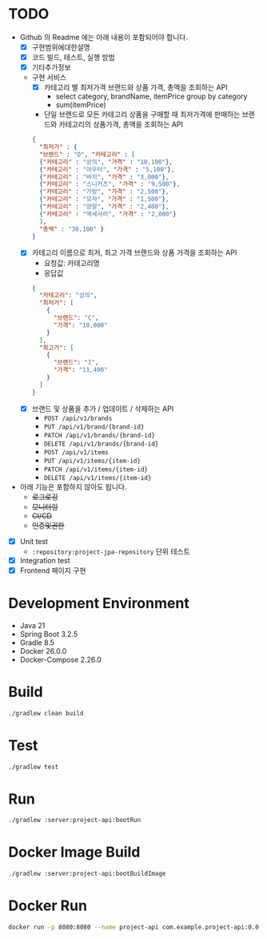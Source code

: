 # TODO
- Github 의 Readme 에는 아래 내용이 포함되어야 합니다.
  - [x] 구현범위에대한설명
  - [x] 코드 빌드, 테스트, 실행 방법
  - [x] 기타추가정보
  - 구현 서비스
    - [x] 카테고리 별 최저가격 브랜드와 상품 가격, 총액을 조회하는 API
      - select category, brandName, itemPrice group by category
      - sum(itemPrice)
    - 단일 브랜드로 모든 카테고리 상품을 구매할 때 최저가격에 판매하는 브랜드와 카테고리의 상품가격, 총액을 조회하는 API
    ```json
    {
      "최저가" : {
      "브랜드" : "D", "카테고리" : [
      {"카테고리" : "상의", "가격" : "10,100"},
      {"카테고리" : "아우터", "가격" : "5,100"},
      {"카테고리" : "바지", "가격" : "3,000"},
      {"카테고리" : "스니커즈", "가격" : "9,500"},
      {"카테고리" : "가방", "가격" : "2,500"},
      {"카테고리" : "모자", "가격" : "1,500"},
      {"카테고리" : "양말", "가격" : "2,400"},
      {"카테고리" : "액세서리", "가격" : "2,000"}
      ],
      "총액" : "36,100" }
    }
    ```
  - [x] 카테고리 이름으로 최저, 최고 가격 브랜드와 상품 가격을 조회하는 API
    - 요청값: 카테고리명
    - 응답값
    ```json
    {
      "카테고리": "상의",
      "최저가": [
        {
          "브랜드": "C",
          "가격": "10,000"
        }
      ],
      "최고가": [
        {
          "브랜드": "I",
          "가격": "11,400"
        }
      ]
    }
    ```
  - [x] 브랜드 및 상품을 추가 / 업데이트 / 삭제하는 API
    - `POST /api/v1/brands`
    - `PUT /api/v1/brand/{brand-id}`
    - `PATCH /api/v1/brands/{brand-id}`
    - `DELETE /api/v1/brands/{brand-id}`
    - `POST /api/v1/items`
    - `PUT /api/v1/items/{item-id}`
    - `PATCH /api/v1/items/{item-id}`
    - `DELETE /api/v1/items/{item-id}`
- 아래 기능은 포함하지 않아도 됩니다. 
  - ~~로그로깅~~
  - ~~모니터링~~
  - ~~CI/CD~~
  - ~~인증및권한~~
- [x] Unit test
  - `:repository:project-jpa-repository` 단위 테스트
- [x] Integration test
- [x] Frontend 페이지 구현

# Development Environment
- Java 21
- Spring Boot 3.2.5
- Gradle 8.5
- Docker 26.0.0
- Docker-Compose 2.26.0

# Build
```bash
./gradlew clean build
```

# Test
```bash
./gradlew test
```

# Run
```bash
./gradlew :server:project-api:bootRun
```

# Docker Image Build
```bash
./gradlew :server:project-api:bootBuildImage
```

# Docker Run
```bash
docker run -p 8080:8080 --name project-api com.example.project-api:0.0.1-SNAPSHOT
```
